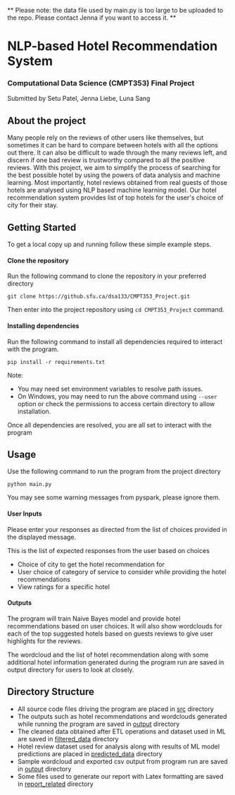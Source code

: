 ** Please note: the data file used by main.py is too large to be uploaded to the repo. Please contact Jenna if you want to access it. **
# NLP-based Hotel Recommendation System
### Computational Data Science (CMPT353) Final Project 

Submitted by
Setu Patel, Jenna Liebe, Luna Sang

## About the project

Many people rely on the reviews of other users like themselves, but sometimes it can be hard to compare between hotels with all the options out there. It can also be difficult to wade through the many reviews left, and discern if one bad review is trustworthy compared to all the positive reviews. With this project, we aim to simplify the process of searching for the best possible hotel by using the powers of data analysis and machine learning. Most importantly, hotel reviews obtained from real guests of those hotels are analysed using NLP based machine learning model. Our hotel recommendation system provides list of top hotels for the user's choice of city for their stay.

## Getting Started  

To get a local copy up and running follow these simple example steps.

#### Clone the repository

Run the following command to clone the repository in your preferred directory

`git clone https://github.sfu.ca/dsa133/CMPT353_Project.git`

Then enter into the project repository using `cd CMPT353_Project` command.

#### Installing dependencies

Run the following command to install all dependencies required to interact with the program.

`pip install -r requirements.txt`

Note: 
- You may need set environment variables to resolve path issues.
- On Windows, you may need to run the above command using `--user` option or check the permissions to access certain directory to allow installation.

Once all dependencies are resolved, you are all set to interact with the program

## Usage

Use the following command to run the program from the project directory

`python main.py`

You may see some warning messages from pyspark, please ignore them.

#### User Inputs

Please enter your responses as directed from the list of choices provided in the displayed message.

This is the list of expected responses from the user based on choices
- Choice of city to get the hotel recommendation for
- User choice of category of service to consider while providing the hotel recommendations
- View ratings for a specific hotel


#### Outputs

The program will train Naive Bayes model and provide hotel recommendations based on user choices. It will also show wordclouds for each of the top suggested hotels based on guests reviews to give user highlights for the reviews.

The wordcloud and the list of hotel recommendation along with some additional hotel information generated during the program run are saved in output directory for users to look at closely.

## Directory Structure

- All source code files driving the program are placed in [src](src/) directory
- The outputs such as hotel recommendations and wordclouds generated while running the program are saved in [output](output/) directory
- The cleaned data obtained after ETL operations and dataset used in ML are saved in [filtered_data](filtered_data/) directory
- Hotel review dataset used for analysis along with results of ML model predictions are placed in [predicted_data](predicted_data/) directory
- Sample wordcloud and exported csv output from program run are saved in [output](output/) directory
- Some files used to generate our report with Latex formatting are saved in [report_related](report_related/) directory
